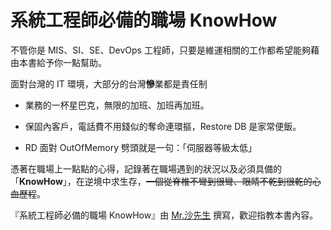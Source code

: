 # 系統工程師必備的職場 KnowHow

不管你是 MIS、SI、SE、DevOps 工程師，只要是維運相關的工作都希望能夠藉由本書給予你一點幫助。

面對台灣的 IT 環境，大部分的台灣**慘**業都是責任制

- 業務的一杯星巴克，無限的加班、加班再加班。

- 保固內客戶，電話費不用錢似的奪命連環摳，Restore DB 是家常便飯。

- RD 面對 OutOfMemory 劈頭就是一句：「伺服器等級太低」


憑著在職場上一點點的心得，記錄著在職場遇到的狀況以及必須具備的「**KnowHow**」，在逆境中求生存，~~一個從脊椎不彎到很彎、眼睛不乾到很乾的心血歷程~~。


『系統工程師必備的職場 KnowHow』由 [Mr.沙先生][shazi7804] 撰寫，歡迎指教本書內容。


[shazi7804]:https://shazi.info